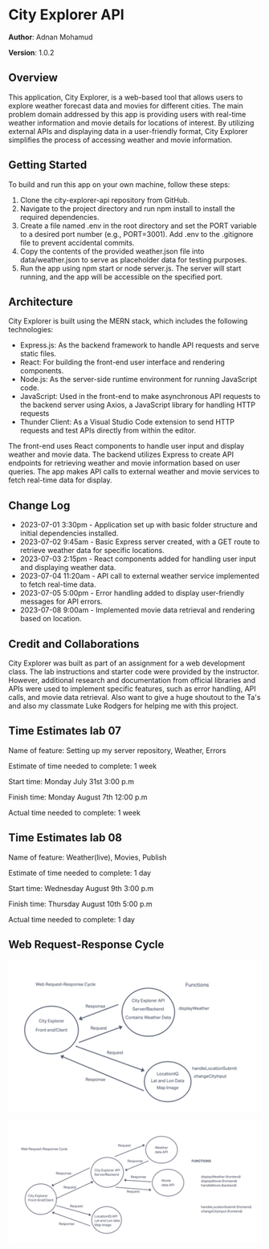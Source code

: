 # City Explorer API

**Author**: Adnan Mohamud

**Version**: 1.0.2

## Overview

This application, City Explorer, is a web-based tool that allows users to explore weather forecast data and movies for different cities. The main problem domain addressed by this app is providing users with real-time weather information and movie details for locations of interest. By utilizing external APIs and displaying data in a user-friendly format, City Explorer simplifies the process of accessing weather and movie information.

## Getting Started

To build and run this app on your own machine, follow these steps:

1. Clone the city-explorer-api repository from GitHub.
2. Navigate to the project directory and run npm install to install the required dependencies.
3. Create a file named .env in the root directory and set the PORT variable to a desired port number (e.g., PORT=3001). Add .env to the .gitignore file to prevent accidental commits.
4. Copy the contents of the provided weather.json file into data/weather.json to serve as placeholder data for testing purposes.
5. Run the app using npm start or node server.js. The server will start running, and the app will be accessible on the specified port.

## Architecture

City Explorer is built using the MERN stack, which includes the following technologies:

* Express.js: As the backend framework to handle API requests and serve static files.
* React: For building the front-end user interface and rendering components.
* Node.js: As the server-side runtime environment for running JavaScript code.
* JavaScript: Used in the front-end to make asynchronous API requests to the backend server using Axios, a JavaScript library for handling HTTP requests
* Thunder Client: As a Visual Studio Code extension to send HTTP requests and test APIs directly from within the editor.

The front-end uses React components to handle user input and display weather and movie data. The backend utilizes Express to create API endpoints for retrieving weather and movie information based on user queries. The app makes API calls to external weather and movie services to fetch real-time data for display.

## Change Log

* 2023-07-01 3:30pm - Application set up with basic folder structure and initial dependencies installed.
* 2023-07-02 9:45am - Basic Express server created, with a GET route to retrieve weather data for specific locations.
* 2023-07-03 2:15pm - React components added for handling user input and displaying weather data.
* 2023-07-04 11:20am - API call to external weather service implemented to fetch real-time data.
* 2023-07-05 5:00pm - Error handling added to display user-friendly messages for API errors.
* 2023-07-08 9:00am - Implemented movie data retrieval and rendering based on location.

## Credit and Collaborations

City Explorer was built as part of an assignment for a web development class. The lab instructions and starter code were provided by the instructor. However, additional research and documentation from official libraries and APIs were used to implement specific features, such as error handling, API calls, and movie data retrieval. Also want to give a huge shoutout to the Ta's and also my classmate Luke Rodgers for helping me with this project.

## Time Estimates lab 07

Name of feature: Setting up my server repository, Weather, Errors

Estimate of time needed to complete: 1 week

Start time: Monday July 31st 3:00 p.m

Finish time: Monday August 7th 12:00 p.m

Actual time needed to complete: 1 week

## Time Estimates lab 08

Name of feature: Weather(live), Movies, Publish

Estimate of time needed to complete: 1 day

Start time: Wednesday August 9th 3:00 p.m

Finish time: Thursday August 10th 5:00 p.m

Actual time needed to complete: 1 day

## Web Request-Response Cycle

![Web Request-Response Cycle lab-07](web-request-response-cycle-lab-7.png)

![Web Request-Response Cycle lab-08](web-request-response-cycle-lab-8.png)
